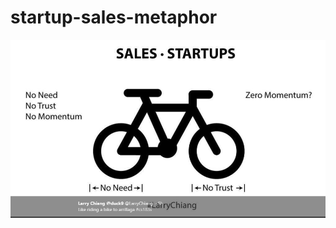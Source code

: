 # startup-sales-metaphor

![](https://raw.githubusercontent.com/kevin11h/startup-sales-metaphor/master/mentor.PNG)
